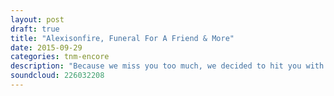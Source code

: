 ```yaml
---
layout: post
draft: true
title: "Alexisonfire, Funeral For A Friend & More"
date: 2015-09-29
categories: tnm-encore
description: "Because we miss you too much, we decided to hit you with a bonus podcast talking about Funeral For A Friend's split and Alexisonfire's return. See you again on Friday!"
soundcloud: 226032208
---
```


